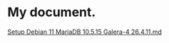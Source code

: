 # My document.

[Setup Debian 11 MariaDB 10.5.15 Galera-4 26.4.11.md](https://https://github.com/nghiepvo/my-document/blob/main/Setup%20Debian%2011%20MariaDB%2010.5.15%20Galera-4%2026.4.11.md)
